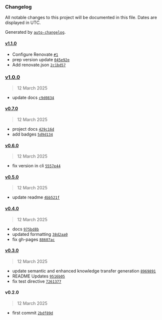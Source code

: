 ### Changelog

All notable changes to this project will be documented in this file. Dates are displayed in UTC.

Generated by [`auto-changelog`](https://github.com/CookPete/auto-changelog).

#### [v1.1.0](https://github.com/mrlynn/ai-project-mapper/compare/v1.0.0...v1.1.0)

- Configure Renovate [`#1`](https://github.com/mrlynn/ai-project-mapper/pull/1)
- prep version update [`045e92e`](https://github.com/mrlynn/ai-project-mapper/commit/045e92e235f91925504c1742134850deedd5eeb6)
- Add renovate.json [`2c1bd57`](https://github.com/mrlynn/ai-project-mapper/commit/2c1bd5775db3c644bcdd10cd4c4c596945249c7e)

### [v1.0.0](https://github.com/mrlynn/ai-project-mapper/compare/v0.7.0...v1.0.0)

> 12 March 2025

- update docs [`c9d0834`](https://github.com/mrlynn/ai-project-mapper/commit/c9d08342214dcfa01ea48917ad601b17e0154224)

#### [v0.7.0](https://github.com/mrlynn/ai-project-mapper/compare/v0.6.0...v0.7.0)

> 12 March 2025

- project docs [`429c16d`](https://github.com/mrlynn/ai-project-mapper/commit/429c16d2b271ce59e43a425d16e70dc0695319a2)
- add badges [`5d9d134`](https://github.com/mrlynn/ai-project-mapper/commit/5d9d134d5866c0c0bb83d3c487eedf0e3c016bdf)

#### [v0.6.0](https://github.com/mrlynn/ai-project-mapper/compare/v0.5.0...v0.6.0)

> 12 March 2025

- fix version in cli [`5557e44`](https://github.com/mrlynn/ai-project-mapper/commit/5557e44bd2bd71e5d3247b49039c4bfb70b547a7)

#### [v0.5.0](https://github.com/mrlynn/ai-project-mapper/compare/v0.4.0...v0.5.0)

> 12 March 2025

- update readme [`4bb521f`](https://github.com/mrlynn/ai-project-mapper/commit/4bb521f30c66a3be667e40729805eef9b78a5baa)

#### [v0.4.0](https://github.com/mrlynn/ai-project-mapper/compare/v0.3.0...v0.4.0)

> 12 March 2025

- docs [`975bd8b`](https://github.com/mrlynn/ai-project-mapper/commit/975bd8b830b1b400fbc1e7d7dbbac10309bcf65c)
- updated formatting [`38d2aa0`](https://github.com/mrlynn/ai-project-mapper/commit/38d2aa090fdba425de3b438a439e2a0fb696de77)
- fix gh-pages [`88607ac`](https://github.com/mrlynn/ai-project-mapper/commit/88607acb68d3680ac403514e3b392171f5af3cfd)

#### [v0.3.0](https://github.com/mrlynn/ai-project-mapper/compare/v0.2.0...v0.3.0)

> 12 March 2025

- update semantic and enhanced knowledge transfer generation [`8969891`](https://github.com/mrlynn/ai-project-mapper/commit/8969891443fb5a75c61d54298e0f0764b898d270)
- README Updates [`9516b05`](https://github.com/mrlynn/ai-project-mapper/commit/9516b0582f6cd5a513157101221d33bb4d9edd7e)
- fix test directive [`7261377`](https://github.com/mrlynn/ai-project-mapper/commit/7261377aaba1ff1cdf802d56801345aee2f4aa51)

#### v0.2.0

> 12 March 2025

- first commit [`2bdf89d`](https://github.com/mrlynn/ai-project-mapper/commit/2bdf89d9a0624027cf1c350d8bbad2d5fa6a5169)
